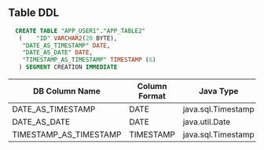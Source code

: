 
## Table DDL

```sql
  CREATE TABLE "APP_USER1"."APP_TABLE2" 
   (	"ID" VARCHAR2(20 BYTE), 
	"DATE_AS_TIMESTAMP" DATE, 
	"DATE_AS_DATE" DATE, 
	"TIMESTAMP_AS_TIMESTAMP" TIMESTAMP (6)
   ) SEGMENT CREATION IMMEDIATE 
```



| DB Column Name         | Column Format | Java Type          | Format |
| ---------------------- | ------------- | ------------------ | ------ |
| DATE_AS_TIMESTAMP      | DATE          | java.sql.Timestamp |        |
| DATE_AS_DATE           | DATE          | java.util.Date     |        |
| TIMESTAMP_AS_TIMESTAMP | TIMESTAMP     | java.sql.Timestamp |        |